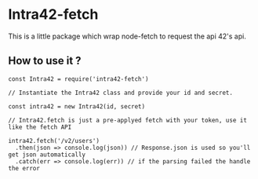 # Intra42-fetch

This is a little package which wrap node-fetch to request the api 42's api.

## How to use it ?

```
const Intra42 = require('intra42-fetch')

// Instantiate the Intra42 class and provide your id and secret.

const intra42 = new Intra42(id, secret)

// Intra42.fetch is just a pre-applyed fetch with your token, use it like the fetch API

intra42.fetch('/v2/users')
  .then(json => console.log(json)) // Response.json is used so you'll get json automatically
  .catch(err => console.log(err)) // if the parsing failed the handle the error
```
